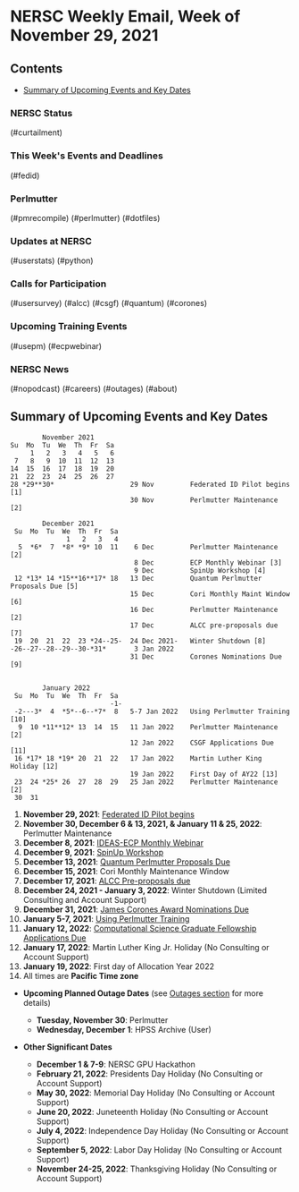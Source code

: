 # NERSC Weekly Email, Week of November 29, 2021 <a name="top"></a> #


## Contents ## 

- [Summary of Upcoming Events and Key Dates](#dates)

### NERSC Status

(#curtailment)

### This Week's Events and Deadlines

(#fedid)

### Perlmutter

(#pmrecompile)
(#perlmutter)
(#dotfiles)

### Updates at NERSC 

(#userstats)
(#python)

### Calls for Participation

(#usersurvey)
(#alcc)
(#csgf)
(#quantum)
(#corones)

### Upcoming Training Events 

(#usepm)
(#ecpwebinar)

### NERSC News 

(#nopodcast)
(#careers)
(#outages)
(#about)

## Summary of Upcoming Events and Key Dates <a name="dates"/></a> ##

            November 2021
    Su  Mo  Tu  We  Th  Fr  Sa
         1   2   3   4   5   6   
     7   8   9  10  11  12  13    
    14  15  16  17  18  19  20    
    21  22  23  24  25  26  27    
    28 *29**30*                   29 Nov         Federated ID Pilot begins [1]
                                  30 Nov         Perlmutter Maintenance [2]

            December 2021
     Su  Mo  Tu  We  Th  Fr  Sa
                  1   2   3   4
      5  *6*  7  *8* *9* 10  11    6 Dec         Perlmutter Maintenance [2]
                                   8 Dec         ECP Monthly Webinar [3]
                                   9 Dec         SpinUp Workshop [4]
     12 *13* 14 *15**16**17* 18   13 Dec         Quantum Perlmutter Proposals Due [5]
                                  15 Dec         Cori Monthly Maint Window [6]
                                  16 Dec         Perlmutter Maintenance [2]
                                  17 Dec         ALCC pre-proposals due [7]
     19  20  21  22  23 *24--25-  24 Dec 2021-   Winter Shutdown [8]
    -26--27--28--29--30-*31*       3 Jan 2022
                                  31 Dec         Corones Nominations Due [9]


            January 2022
     Su  Mo  Tu  We  Th  Fr  Sa
                             -1-
     -2---3*  4  *5*--6--*7*  8   5-7 Jan 2022   Using Perlmutter Training [10]
      9  10 *11**12* 13  14  15   11 Jan 2022    Perlmutter Maintenance [2]
                                  12 Jan 2022    CSGF Applications Due [11]
     16 *17* 18 *19* 20  21  22   17 Jan 2022    Martin Luther King Holiday [12]
                                  19 Jan 2022    First Day of AY22 [13]
     23  24 *25* 26  27  28  29   25 Jan 2022    Perlmutter Maintenance [2]
     30  31

1. **November 29, 2021**: [Federated ID Pilot begins](#fedid)
2. **November 30, December 6 & 13, 2021, & January 11 & 25, 2022**: Perlmutter Maintenance
3. **December 8, 2021**: [IDEAS-ECP Monthly Webinar](#ecpwebinar)
4. **December 9, 2021**: [SpinUp Workshop](#spinup)
5. **December 13, 2021**: [Quantum Perlmutter Proposals Due](#quantum)
6. **December 15, 2021**: Cori Monthly Maintenance Window
7. **December 17, 2021**: [ALCC Pre-proposals due](#alcc)
8. **December 24, 2021 - January 3, 2022**: Winter Shutdown (Limited Consulting and Account Support)
9. **December 31, 2021**: [James Corones Award Nominations Due](#corones)
10. **January 5-7, 2021**: [Using Perlmutter Training](#usepm)
11. **January 12, 2022**: [Computational Science Graduate Fellowship Applications Due](#csgf)
12. **January 17, 2022**: Martin Luther King Jr. Holiday (No Consulting or Account Support)
13. **January 19, 2022**: First day of Allocation Year 2022
14. All times are **Pacific Time zone**

- **Upcoming Planned Outage Dates** (see [Outages section](#outages) for more 
details)
    - **Tuesday, November 30**: Perlmutter 
    - **Wednesday, December 1**: HPSS Archive (User)

- **Other Significant Dates**
    - **December 1 & 7-9**: NERSC GPU Hackathon
    - **February 21, 2022**: Presidents Day Holiday (No Consulting or Account Support)
    - **May 30, 2022**: Memorial Day Holiday (No Consulting or Account Support)
    - **June 20, 2022**: Juneteenth Holiday (No Consulting or Account Support)
    - **July 4, 2022**: Independence Day Holiday (No Consulting or Account Support)
    - **September 5, 2022**: Labor Day Holiday (No Consulting or Account Support)
    - **November 24-25, 2022**: Thanksgiving Holiday (No Consulting or Account Support)

